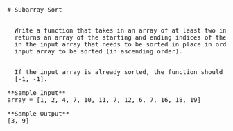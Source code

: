 <pre>
# Subarray Sort


  Write a function that takes in an array of at least two integers and that
  returns an array of the starting and ending indices of the smallest subarray
  in the input array that needs to be sorted in place in order for the entire
  input array to be sorted (in ascending order).


  If the input array is already sorted, the function should return
  [-1, -1].

**Sample Input**
array = [1, 2, 4, 7, 10, 11, 7, 12, 6, 7, 16, 18, 19]

**Sample Output**
[3, 9]

</pre>